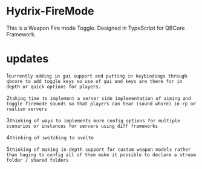 # Hydrix-FireMode
This is a Weapon Fire mode Toggle.  Designed in TypeScript for QBCore Framework. 
# updates
1```currently adding in gui support and putting in keybindings through qbcore to add toggle keys so use of gui and keys are there for in depth or quick options for players.```

2```taking time to implement a server side implementation of aiming and toggle firemode sounds so that players can hear (sound whore) in rp or realism servers```

3```thinking of ways to implements more config options for multiple scenarios or instances for servers using diff frameworks```

4```thinking of switching to svelte```

5```thinking of making in depth support for custom weapon models rather than haging to config all of them make it possible to declare a stream folder / shared folders```
